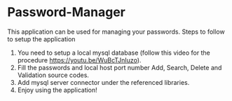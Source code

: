 # Password-Manager
This application can be used for managing your passwords.
Steps to follow to setup the application
1. You need to setup a local mysql database (follow this video for the procedure https://youtu.be/WuBcTJnIuzo).
2. Fill the passwords and local host port number Add, Search, Delete and Validation source codes.
3. Add mysql server connector under the referenced libraries.
4. Enjoy using the application!
